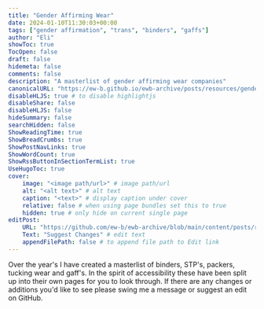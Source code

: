 ```yaml
---
title: "Gender Affirming Wear"
date: 2024-01-10T11:30:03+00:00
tags: ["gender affirmation", "trans", "binders", "gaffs"]
author: "Eli"
showToc: true
TocOpen: false
draft: false
hidemeta: false
comments: false
description: "A masterlist of gender affirming wear companies"
canonicalURL: "https://ew-b.github.io/ewb-archive/posts/resources/gender-affirming-wear/"
disableHLJS: true # to disable highlightjs
disableShare: false
disableHLJS: false
hideSummary: false
searchHidden: false
ShowReadingTime: true
ShowBreadCrumbs: true
ShowPostNavLinks: true
ShowWordCount: true
ShowRssButtonInSectionTermList: true
UseHugoToc: true
cover:
    image: "<image path/url>" # image path/url
    alt: "<alt text>" # alt text
    caption: "<text>" # display caption under cover
    relative: false # when using page bundles set this to true
    hidden: true # only hide on current single page
editPost:
    URL: "https://github.com/ew-b/ewb-archive/blob/main/content/posts/resources/gender-affirming-wear/_index.md"
    Text: "Suggest Changes" # edit text
    appendFilePath: false # to append file path to Edit link
---
```


Over the year's I have created a masterlist of binders, STP's, packers, tucking wear and gaff's. In the spirit of accessibility these have been split up into their own pages for you to look through. If there are any changes or additions you'd like to see please swing me a message or suggest an edit on GitHub.